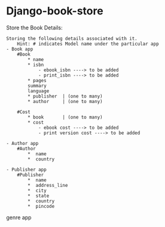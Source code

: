 # Django-book-store

Store the Book Details:

	Storing the following details associated with it.
		Hint: # indicates Model name under the particular app
	- Book app
		#Book
			* name
			* isbn
				- ebook_isbn ----> to be added
				- print_isbn ----> to be added
			* pages
			summary
			language
			* publisher  | (one to many)
			* author 	 | (one to many)

		#Cost
		    * book  	 | (one to many)
		    * cost
		    	- ebook cost ----> to be added
		    	- print version cost ----> to be added

	- Author app
		#Author
			*  name
			*  country

	- Publisher app
		#Publisher
			*  name
			*  address_line
			*  city
			*  state
			*  country
			*  pincode

genre app
